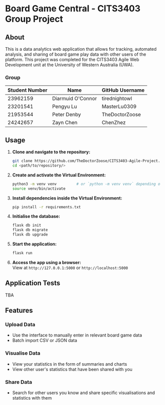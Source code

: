 # Board Game Central - CITS3403 Group Project

## About
This is a data analytics web application that allows for tracking, automated analysis, and sharing of board game play data with other users of the platform.
This project was completed for the CITS3403 Agile Web Development unit at the University of Western Australia (UWA).

### Group
| Student Number | Name              | GitHub Username |
| -------------- | ----------------- | --------------- |
| 23962159       | Diarmuid O'Connor | tirednightowl   |
| 23201541       | Pengyu Lu         | MasterLu0309    |
| 21953544       | Peter Denby       | TheDoctorZoose  |
| 24242657       | Zayn Chen         | ChenZhez        |

## Usage
1. **Clone and navigate to the repository:**
   ```bash
   git clone https://github.com/TheDoctorZoose/CITS3403-Agile-Project.git
   cd <path/to/repository/>
   ```

2. **Create and activate the Virtual Environment:**
   ```bash
   python3 -m venv venv         # or `python -m venv venv` depending on your python installation
   source venv/bin/activate
   ```

3. **Install dependencies inside the Virtual Environment:**
   ```bash
   pip install -r requirements.txt
   ```

4. **Initialise the database:**
   ```bash
   flask db init
   flask db migrate
   flask db upgrade
   ```

5. **Start the application:**
   ```bash
   flask run
   ```

6. **Access the app using a browser:**<br/>
   View at `http://127.0.0.1:5000` or `http://localhost:5000`

## Application Tests
TBA

## Features
### Upload Data
- Use the interface to manually enter in relevant board game data
- Batch import CSV or JSON data

### Visualise Data
- View your statistics in the form of summaries and charts
- View other user's statistics that have been shared with you

### Share Data
- Search for other users you know and share specific visualisations and statistics with them
